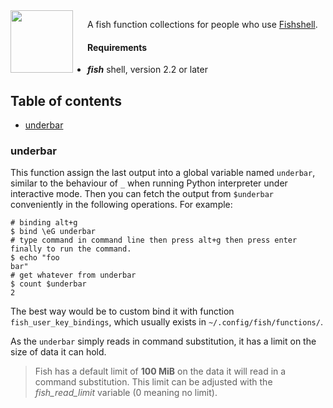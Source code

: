 <img src="https://cdn.rawgit.com/oh-my-fish/oh-my-fish/e4f1c2e0219a17e2c748b824004c8d0b38055c16/docs/logo.svg" align="left" width="100px" height="100px"/>
<img align="left" width="0" height="100px" hspace="10"/>

A fish function collections for people who use <a href="http://fishshell.com">Fishshell</a>.

#### Requirements
- ***fish*** shell, version 2.2 or later


## Table of contents
* [underbar](#underbar)

### underbar
This function assign the last output into a global variable named `underbar`, similar to the behaviour of `_` when running Python interpreter under interactive mode.
Then you can fetch the output from `$underbar` conveniently in the following operations. 
For example:
```fish
# binding alt+g
$ bind \eG underbar
# type command in command line then press alt+g then press enter finally to run the command.
$ echo "foo 
bar"
# get whatever from underbar
$ count $underbar
2
```
The best way would be to custom bind it with function `fish_user_key_bindings`, which usually exists in `~/.config/fish/functions/`.

As the `underbar` simply reads in command substitution, it has a limit on the size of data it can hold.
> Fish has a default limit of **100 MiB** on the data it will read in a command substitution.
> This limit can be adjusted with the *fish_read_limit* variable (0 meaning no limit).
